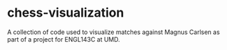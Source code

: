 # chess-visualization
A collection of code used to visualize matches against Magnus Carlsen as part of a project for ENGL143C at UMD.
